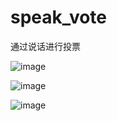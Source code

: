 # speak_vote
通过说话进行投票

![image](https://github.com/zhouzhichao2017080429/speak_vote/assets/73045175/026057f7-5ca1-476a-90e4-2daff544e44f)

![image](https://github.com/zhouzhichao2017080429/speak_vote/assets/73045175/cc031209-27b7-4b8c-aa8f-ea0ca6dc53d2)

![image](https://github.com/zhouzhichao2017080429/speak_vote/assets/73045175/186b265e-ff3c-4b02-a379-4dbc9429b856)
